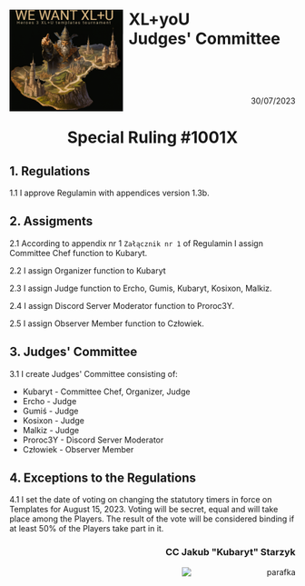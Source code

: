 # <img src="https://github.com/KubarytTournaments/XL-plus-U/blob/stuff/xl%2Bu_logo.png" alt="xl+u_logo" style="height: auto; width:200px; float:left; margin-right: 10px"/>XL+yoU <br> Judges' Committee
<br/>
<br/>
<br/>

<p align="right">30/07/2023</p>

<h1 align="center">Special Ruling #1001X</h1>

## 1. Regulations

1.1 I approve Regulamin with appendices version 1.3b.

## 2. Assigments
  
2.1 According to appendix nr 1 `Załącznik nr 1` of Regulamin I assign Committee Chef function to Kubaryt.

2.2 I assign Organizer function to Kubaryt

2.3 I assign Judge function to Ercho, Gumis, Kubaryt, Kosixon, Malkiz.

2.4 I assign Discord Server Moderator function to Proroc3Y.

2.5 I assign Observer Member function to Człowiek.

## 3. Judges' Committee

3.1 I create Judges' Committee consisting of:
  - Kubaryt - Committee Chef, Organizer, Judge
  - Ercho - Judge
  - Gumiś - Judge
  - Kosixon - Judge
  - Malkiz - Judge
  - Proroc3Y - Discord Server Moderator
  - Człowiek - Observer Member

## 4. Exceptions to the Regulations

4.1 I set the date of voting on changing the statutory timers in force on Templates for August 15, 2023. Voting will be secret, equal and will take place among the Players. The result of the vote will be considered binding if at least 50% of the Players take part in it.

### <p align="right">CC Jakub "Kubaryt" Starzyk</p>
<div align="right"><img src="https://cdn.discordapp.com/attachments/1022538414328913930/1114662064808542288/parafka.png" alt="parafka" style="height: auto; width:200px; float:right;"/></div>
